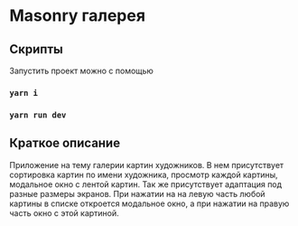 # Masonry галерея

## Скрипты

Запустить проект можно с помощью

### `yarn i`

### `yarn run dev`

## Краткое описание

Приложение на тему галерии картин художников. В нем присутствует сортировка картин по имени художника, просмотр каждой картины, модальное окно с лентой картин. Так же присутствует адаптация под разные размеры экранов.
При нажатии на на левую часть любой картины в списке откроется модальное окно, а при нажатии на правую часть окно с этой картиной.

